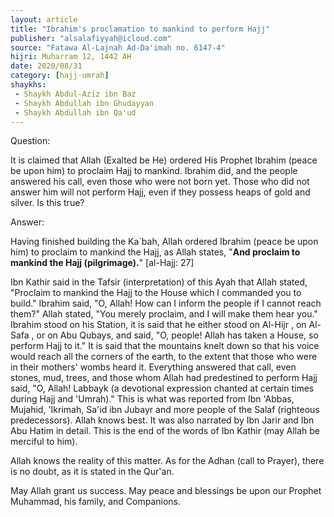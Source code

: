 ```yaml
---
layout: article
title: "Ibrahim's proclamation to mankind to perform Hajj"
publisher: "alsalafiyyah@icloud.com"
source: "Fatawa Al-Lajnah Ad-Da'imah no. 6147-4"
hijri: Muharram 12, 1442 AH
date: 2020/08/31
category: [hajj-umrah]
shaykhs: 
 - Shaykh Abdul-Aziz ibn Baz
 - Shaykh Abdullah ibn Ghudayyan
 - Shaykh Abdullah ibn Qa'ud
---
```


Question:

It is claimed that Allah (Exalted be He) ordered His Prophet Ibrahim (peace be upon him) to proclaim Hajj to mankind. Ibrahim did, and the people answered his call, even those who were not born yet. Those who did not answer him will not perform Hajj, even if they possess heaps of gold and silver. Is this true?

Answer:

Having finished building the Ka`bah, Allah ordered Ibrahim (peace be upon him) to proclaim to mankind the Hajj, as Allah states, "**And proclaim to mankind the Hajj (pilgrimage).**" [al-Hajj: 27] 

Ibn Kathir said in the Tafsir (interpretation) of this Ayah that Allah stated, "Proclaim to mankind the Hajj to the House which I commanded you to build." Ibrahim said, "O, Allah! How can I inform the people if I cannot reach them?" Allah stated, "You merely proclaim, and I will make them hear you." Ibrahim stood on his Station, it is said that he either stood on Al-Hijr , on Al-Safa , or on Abu Qubays, and said, "O, people! Allah has taken a House, so perform Hajj to it." It is said that the mountains knelt down so that his voice would reach all the corners of the earth, to the extent that those who were in their mothers' wombs heard it. Everything answered that call, even stones, mud, trees, and those whom Allah had predestined to perform Hajj said, "O, Allah! Labbayk (a devotional expression chanted at certain times during Hajj and 'Umrah)." This is what was reported from Ibn 'Abbas, Mujahid, 'Ikrimah, Sa'id ibn Jubayr and more people of the Salaf (righteous predecessors). Allah knows best. It was also narrated by Ibn Jarir and Ibn Abu Hatim in detail. This is the end of the words of Ibn Kathir (may Allah be merciful to him).

Allah knows the reality of this matter. As for the Adhan (call to Prayer), there is no doubt, as it is stated in the Qur'an.

May Allah grant us success. May peace and blessings be upon our Prophet Muhammad, his family, and Companions.
